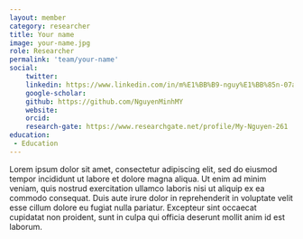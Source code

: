 ```yaml
---
layout: member
category: researcher
title: Your name
image: your-name.jpg
role: Researcher
permalink: 'team/your-name'
social:
    twitter: 
    linkedin: https://www.linkedin.com/in/m%E1%BB%B9-nguy%E1%BB%85n-07a881200/
    google-scholar: 
    github: https://github.com/NguyenMinhMY
    website:
    orcid:
    research-gate: https://www.researchgate.net/profile/My-Nguyen-261
education:
 - Education
---
```


Lorem ipsum dolor sit amet, consectetur adipiscing elit, sed do eiusmod tempor incididunt ut labore et dolore magna aliqua. Ut enim ad minim veniam, quis nostrud exercitation ullamco laboris nisi ut aliquip ex ea commodo consequat. Duis aute irure dolor in reprehenderit in voluptate velit esse cillum dolore eu fugiat nulla pariatur. Excepteur sint occaecat cupidatat non proident, sunt in culpa qui officia deserunt mollit anim id est laborum.
